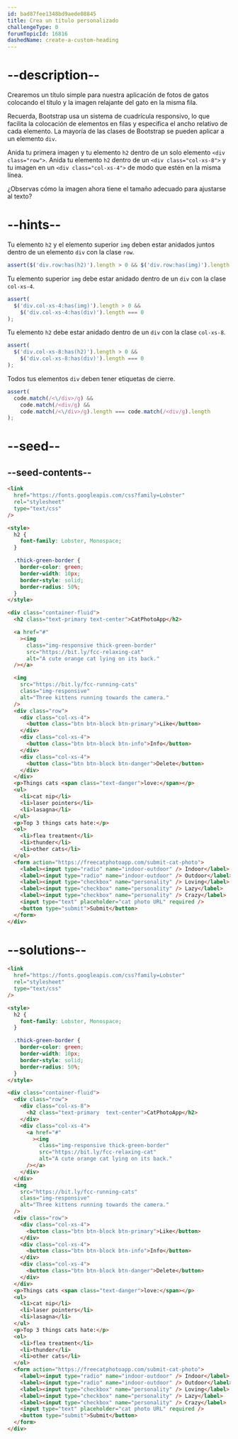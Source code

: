 ```yaml
---
id: bad87fee1348bd9aede08845
title: Crea un título personalizado
challengeType: 0
forumTopicId: 16816
dashedName: create-a-custom-heading
---
```


# --description--

Crearemos un título simple para nuestra aplicación de fotos de gatos colocando el título y la imagen relajante del gato en la misma fila.

Recuerda, Bootstrap usa un sistema de cuadrícula responsivo, lo que facilita la colocación de elementos en filas y especifica el ancho relativo de cada elemento. La mayoría de las clases de Bootstrap se pueden aplicar a un elemento `div`.

Anida tu primera imagen y tu elemento `h2` dentro de un solo elemento `<div class="row">`. Anida tu elemento `h2` dentro de un `<div class="col-xs-8">` y tu imagen en un `<div class="col-xs-4">` de modo que estén en la misma línea.

¿Observas cómo la imagen ahora tiene el tamaño adecuado para ajustarse al texto?

# --hints--

Tu elemento `h2` y el elemento superior `img` deben estar anidados juntos dentro de un elemento `div` con la clase `row`.

```js
assert($('div.row:has(h2)').length > 0 && $('div.row:has(img)').length > 0);
```

Tu elemento superior `img` debe estar anidado dentro de un `div` con la clase `col-xs-4`.

```js
assert(
  $('div.col-xs-4:has(img)').length > 0 &&
    $('div.col-xs-4:has(div)').length === 0
);
```

Tu elemento `h2` debe estar anidado dentro de un `div` con la clase `col-xs-8`.

```js
assert(
  $('div.col-xs-8:has(h2)').length > 0 &&
    $('div.col-xs-8:has(div)').length === 0
);
```

Todos tus elementos `div` deben tener etiquetas de cierre.

```js
assert(
  code.match(/<\/div>/g) &&
    code.match(/<div/g) &&
    code.match(/<\/div>/g).length === code.match(/<div/g).length
);
```

# --seed--

## --seed-contents--

```html
<link
  href="https://fonts.googleapis.com/css?family=Lobster"
  rel="stylesheet"
  type="text/css"
/>

<style>
  h2 {
    font-family: Lobster, Monospace;
  }

  .thick-green-border {
    border-color: green;
    border-width: 10px;
    border-style: solid;
    border-radius: 50%;
  }
</style>

<div class="container-fluid">
  <h2 class="text-primary text-center">CatPhotoApp</h2>

  <a href="#"
    ><img
      class="img-responsive thick-green-border"
      src="https://bit.ly/fcc-relaxing-cat"
      alt="A cute orange cat lying on its back."
  /></a>

  <img
    src="https://bit.ly/fcc-running-cats"
    class="img-responsive"
    alt="Three kittens running towards the camera."
  />
  <div class="row">
    <div class="col-xs-4">
      <button class="btn btn-block btn-primary">Like</button>
    </div>
    <div class="col-xs-4">
      <button class="btn btn-block btn-info">Info</button>
    </div>
    <div class="col-xs-4">
      <button class="btn btn-block btn-danger">Delete</button>
    </div>
  </div>
  <p>Things cats <span class="text-danger">love:</span></p>
  <ul>
    <li>cat nip</li>
    <li>laser pointers</li>
    <li>lasagna</li>
  </ul>
  <p>Top 3 things cats hate:</p>
  <ol>
    <li>flea treatment</li>
    <li>thunder</li>
    <li>other cats</li>
  </ol>
  <form action="https://freecatphotoapp.com/submit-cat-photo">
    <label><input type="radio" name="indoor-outdoor" /> Indoor</label>
    <label><input type="radio" name="indoor-outdoor" /> Outdoor</label>
    <label><input type="checkbox" name="personality" /> Loving</label>
    <label><input type="checkbox" name="personality" /> Lazy</label>
    <label><input type="checkbox" name="personality" /> Crazy</label>
    <input type="text" placeholder="cat photo URL" required />
    <button type="submit">Submit</button>
  </form>
</div>
```

# --solutions--

```html
<link
  href="https://fonts.googleapis.com/css?family=Lobster"
  rel="stylesheet"
  type="text/css"
/>

<style>
  h2 {
    font-family: Lobster, Monospace;
  }

  .thick-green-border {
    border-color: green;
    border-width: 10px;
    border-style: solid;
    border-radius: 50%;
  }
</style>

<div class="container-fluid">
  <div class="row">
    <div class="col-xs-8">
      <h2 class="text-primary  text-center">CatPhotoApp</h2>
    </div>
    <div class="col-xs-4">
      <a href="#"
        ><img
          class="img-responsive thick-green-border"
          src="https://bit.ly/fcc-relaxing-cat"
          alt="A cute orange cat lying on its back."
      /></a>
    </div>
  </div>
  <img
    src="https://bit.ly/fcc-running-cats"
    class="img-responsive"
    alt="Three kittens running towards the camera."
  />
  <div class="row">
    <div class="col-xs-4">
      <button class="btn btn-block btn-primary">Like</button>
    </div>
    <div class="col-xs-4">
      <button class="btn btn-block btn-info">Info</button>
    </div>
    <div class="col-xs-4">
      <button class="btn btn-block btn-danger">Delete</button>
    </div>
  </div>
  <p>Things cats <span class="text-danger">love:</span></p>
  <ul>
    <li>cat nip</li>
    <li>laser pointers</li>
    <li>lasagna</li>
  </ul>
  <p>Top 3 things cats hate:</p>
  <ol>
    <li>flea treatment</li>
    <li>thunder</li>
    <li>other cats</li>
  </ol>
  <form action="https://freecatphotoapp.com/submit-cat-photo">
    <label><input type="radio" name="indoor-outdoor" /> Indoor</label>
    <label><input type="radio" name="indoor-outdoor" /> Outdoor</label>
    <label><input type="checkbox" name="personality" /> Loving</label>
    <label><input type="checkbox" name="personality" /> Lazy</label>
    <label><input type="checkbox" name="personality" /> Crazy</label>
    <input type="text" placeholder="cat photo URL" required />
    <button type="submit">Submit</button>
  </form>
</div>
```
